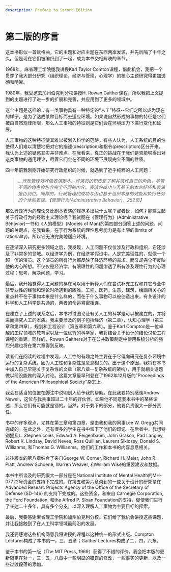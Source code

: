 ```yaml
---
description: Preface to Second Edition
---
```


# 第二版的序言

这本书形似一首赋格曲，它的主题和对应主题在东西两岸发源，并先后隔了十年之久。但是现在它们被编织到了一起，成为本书交相辉映的章节。

1968年，麻省理工学院邀我讲授Karl Taylor Comton课程，借此机会，我把一个贯穿了我大部分研究（组织理论，经济与管理，心理学）的核心主题研究得更加透彻和明晰。

1980年，我受邀去加州伯克利分校讲授H. Rowan Gaither课程，所以我把上文提到的主题进行了进一步的扩展和完善，并应用到了更多的领域中。

这个主题是这样的：有一类事物具有一种特定的“人工”特征--它们之所以成为现在的样子，是为了达成某种目标而去适应环境。如果说自然形成的事物的特征是它们被由自然规律所限，那么人工事物的特征则是它们会在环境压力下进行变化和延展。

人工事物的这种特征使其难以被划入科学的范畴。有些人认为，人工系统的目的性使得人们难以清楚地把对它的描述\(description\)和指令\(prescription\)区分开来。我认为上述的疑惑其实并非难点。在我看来，真正的挑战在于我们是否能够得出对这类事物的通用理论，尽管它们会在不同的环境下展现完全不同的性质。

四十年前我刚刚开始研究行政组织的时候，就遇到了近乎纯粹的人工问题：

> _...行政管理就好像表演剧本。好演员的职责是了解并演好自己的角色，尽管不同的角色会包含完全不同的内容。表演的成功与否基于剧本的好坏和表演是否到位。同样的，行政管理的成功与否也基于组织本身的效能和执行任务的个体的表现。【管理行为\(Administrative Behavior\)，252页】_

那么行政行为的理论又比剧本表演的规范多出些什么呢？或者说，如何才能建立起关于行政行为的经验主义理论呢？我试图在《管理行为》\(Administrative Behavior\)一书和《人的模型》\(Models of Man\)的第四部分回答上述的问题。问题的关键点，在我看来，在于行为系统的理性思考能力是有上限的\(limits of rationality\)，所以它无法完美地适应环境。

在逐渐深入研究更多领域之后，我发现，人工问题不仅仅涉及行政和组织，它还涉及了非常多的领域。以经济学为例，在经济学假设中，人是完美理性的，就像一个超一流的演员。这个演员的所有行为都反映了经济环境的需求，而又却完全不反映他的内心所想。不仅仅是经济学，有限理性的问题渗透了所有涉及理性行为的心理过程：思考，解决问题，学习。

最后，我开始觉得人工问题的存在可以用于解释人们在尝试补充工程和其它专业中非专业性的经验和理论时所遇到的困难。工程，医药，生意，建筑，绘画所关心的重点并不在于事物本来是什么样的，而在于什么事物可以被创造出来。有关设计的科学和人工科学是共通的，两者的命运紧密相连。

在建立了上述的联系之后，本书将试图论证有关人工的科学是可以被建立的，并将进而探究人工的本质。我主要涉及的例子包括经济（第二章），认知心理学（第三章和第四章），规划和工程设计（第五章和第六章）。鉴于Karl Compton是一位卓越的工程领域的教育家以及一位优秀的科学家，我将结合关于设计的结论讨论工程课程的重建。同样的，Rowan Gaithers对于在公共政策制定中使用系统分析的强烈兴趣也将在第六章得到反映。

读者们在阅读的过程中发现，人工性的有趣之处主要在于它偏向研究在复杂环境中运行的复杂系统，因为人工性和复杂性是息息相关的。出于这个原因，我将在本书中加入自己早期关于复杂性的文章（第八章--复杂系统的架构），用于就相关话题做以前没能做的深入讨论。这篇文章最早刊登在了1962年12月版的"Proceedings of the American Philosophical Society"杂志上。

我会在适当的位置在脚注中说明别人给予我的帮助。在此我要特别感谢Andrew Newell，这位与我共事超过二十年的好伙伴。如果他不同意我本书中的某些论述，那么它们有可能就是错的。当然，对于剩下的部分，他要负责很大一部分责任。

书中的许多观点，尤其在第三章和第四章，是由我和我的同事Lee W. Gregg共同完成的。在此之外，还有很多的学生在书中留下了他们的印记。在后者中，我想特别提及L. Stephen coles, Edward A. Feigenbaum, John Grason, Pad Langley, Robert K. Lindsay, David Neves, Ross Quillian, Laurent Siklossy, Donald S. Willianms, 和Thomas G. Willianms。他们的工作和本书的内容息息相关。

过往版本的第八章结合了来自George W. Corner, Richard H. Meier, John R. Platt, Andrew Schoene, Warren Weaver, 和William Wise的重要建议和数据。

本书中所谈及的研究很大一部分是在National Institute of Mental Health的MH-07722号资金的支持下完成的。在第五和第六章谈到的一些关于设计的研究是在 Advanced Researc Projects Agency of the Office of the Secretary of Defense \(SD-146\) 的支持下完成的。这些资金，和来自 Carnegie Corporation, the Ford Foundation, 和the Alfred P. Sloan Foundation的支持，促使我们进行了长达二十多年，具有多个分支，以深入理解人工事物为主要目标的探索。

最后，我要感谢麻省理工学院和加州伯克利分校。它们给了我机会讲授这些课题，并让我接触到了在人工科学领域最前沿的发展。

我还要感谢这些机构同意我将讲授的课程以这种统一的形式出版。Compton Lectures构成了本书的一，三，五章；Gaither Lectures构成了二，四，六章。

鉴于本书的第一版（The MIT Press, 1969）获得了不错的评价，我会把本版的更新限定在对一，三，五，八章中一些明显的错误的修改，一些事实的更新，以及一些过渡段落的添加。

